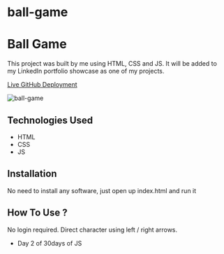 # ball-game

# Ball Game

This project was built by me using HTML, CSS and JS. It will be added to my LinkedIn portfolio showcase as one of my projects.


[Live GitHub Deployment](https://ray-xavier-2021.github.io/ball-game/)


![ball-game](https://user-images.githubusercontent.com/78431899/188518492-bd23059e-2f4c-4607-8fc1-a28d7aa31e8b.png)


## Technologies Used
* HTML
* CSS
* JS


## Installation
No need to install any software, just open up index.html and run it


## How To Use ?
No login required. Direct character using left / right arrows.


- Day 2 of 30days of JS
